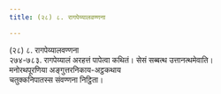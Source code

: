 ```yaml
---
title: (२८) ८. रागपेय्यालवण्णना

---
```

(२८) ८. रागपेय्यालवण्णना  
२७४-७८३. रागपेय्यालं अरहत्तं पापेत्वा कथितं। सेसं सब्बत्थ उत्तानत्थमेवाति।  
मनोरथपूरणिया अङ्गुत्तरनिकाय-अट्ठकथाय  
चतुक्‍कनिपातस्स संवण्णना निट्ठिता।  